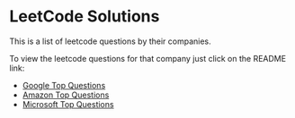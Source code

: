 LeetCode Solutions
========
This is a list of leetcode questions by their companies.

To view the leetcode questions for that company just click on the README link:

* [Google Top Questions](./Google-Top-Questions/README.md)
* [Amazon Top Questions](./Amazon-Top-Questions/README.md)
* [Microsoft Top Questions](./Microsoft-Top-Questions/README.md)
